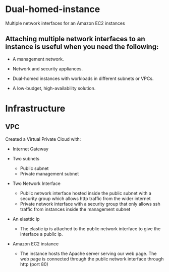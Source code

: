 # Dual-homed-instance
Multiple network interfaces for an Amazon EC2 instances

## Attaching multiple network interfaces to an instance is useful when you need the following:

- A management network.

- Network and security appliances.

- Dual-homed instances with workloads in different subnets or VPCs.

- A low-budget, high-availability solution.

# Infrastructure

## VPC
Created a Virtual Private Cloud with:

- Internet Gateway

- Two subnets 
    - Public subnet 
    - Private management subnet

- Two Network Interface
    - Public network interface hosted inside the public subnet with a security group which allows http traffic from the wider internet
    - Private network interface with a security group that only allows ssh traffic from instances inside the management subnet

- An elasttic ip
    - The elastic ip is attached to the public network interface to give the interface a public ip.

- Amazon EC2 instance
    - The instance hosts the Apache server serving our web page. The web page is connected through the public network interface through http (port 80)
